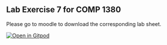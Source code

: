 ## Lab Exercise 7 for COMP 1380

Please go to moodle to download the corresponding lab sheet.

[![Open in Gitpod](https://gitpod.io/button/open-in-gitpod.svg)](https://gitpod.io/#https://github.com/apogiatzis/comp1830-lab7)